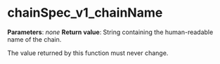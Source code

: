 # chainSpec_v1_chainName

**Parameters**: *none*
**Return value**: String containing the human-readable name of the chain.

The value returned by this function must never change.
